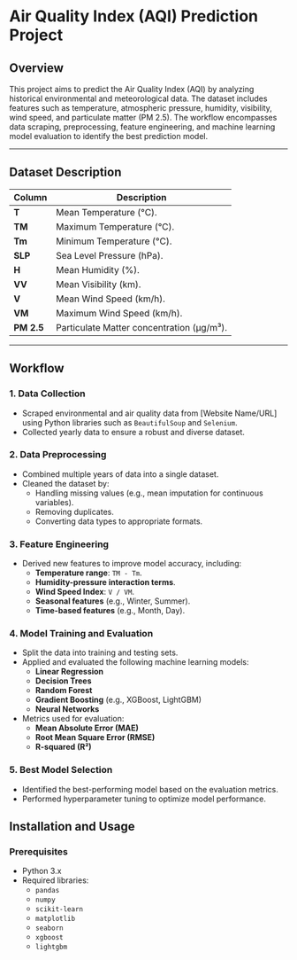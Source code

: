 # Air Quality Index (AQI) Prediction Project  

## Overview  
This project aims to predict the Air Quality Index (AQI) by analyzing historical environmental and meteorological data. The dataset includes features such as temperature, atmospheric pressure, humidity, visibility, wind speed, and particulate matter (PM 2.5). The workflow encompasses data scraping, preprocessing, feature engineering, and machine learning model evaluation to identify the best prediction model.  

---

## Dataset Description  

| **Column** | **Description** |  
|------------|-----------------|  
| **T**      | Mean Temperature (°C). |  
| **TM**     | Maximum Temperature (°C). |  
| **Tm**     | Minimum Temperature (°C). |  
| **SLP**    | Sea Level Pressure (hPa). |  
| **H**      | Mean Humidity (%). |  
| **VV**     | Mean Visibility (km). |  
| **V**      | Mean Wind Speed (km/h). |  
| **VM**     | Maximum Wind Speed (km/h). |  
| **PM 2.5** | Particulate Matter concentration (µg/m³). |  

---

## Workflow  

### 1. Data Collection  
- Scraped environmental and air quality data from [Website Name/URL] using Python libraries such as `BeautifulSoup` and `Selenium`.  
- Collected yearly data to ensure a robust and diverse dataset.  

### 2. Data Preprocessing  
- Combined multiple years of data into a single dataset.  
- Cleaned the dataset by:  
  - Handling missing values (e.g., mean imputation for continuous variables).  
  - Removing duplicates.  
  - Converting data types to appropriate formats.  

### 3. Feature Engineering  
- Derived new features to improve model accuracy, including:  
  - **Temperature range**: `TM - Tm`.  
  - **Humidity-pressure interaction terms**.  
  - **Wind Speed Index**: `V / VM`.  
  - **Seasonal features** (e.g., Winter, Summer).  
  - **Time-based features** (e.g., Month, Day).  

### 4. Model Training and Evaluation  
- Split the data into training and testing sets.  
- Applied and evaluated the following machine learning models:  
  - **Linear Regression**  
  - **Decision Trees**  
  - **Random Forest**  
  - **Gradient Boosting** (e.g., XGBoost, LightGBM)  
  - **Neural Networks**  
- Metrics used for evaluation:  
  - **Mean Absolute Error (MAE)**  
  - **Root Mean Square Error (RMSE)**  
  - **R-squared (R²)**  

### 5. Best Model Selection  
- Identified the best-performing model based on the evaluation metrics.  
- Performed hyperparameter tuning to optimize model performance.

## Installation and Usage  

### Prerequisites  
- Python 3.x  
- Required libraries:  
  - `pandas`  
  - `numpy`  
  - `scikit-learn`  
  - `matplotlib`  
  - `seaborn`  
  - `xgboost`  
  - `lightgbm`  